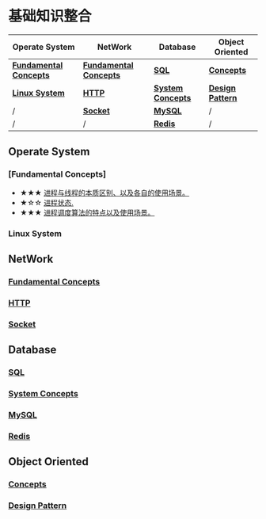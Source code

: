 # 基础知识整合

|**Operate System** | **NetWork**| **Database** | **Object Oriented** |
|------|------|------|------
|**[Fundamental Concepts](#jump)** | **[Fundamental Concepts](#jump)** | **[SQL](#jump)** | **[Concepts](#jump)** 
|**[Linux System](#jump)** | **[HTTP](#jump)** | **[System Concepts](#jump)** | **[Design Pattern](#jump)** 
|/ | **[Socket](#jump)** | **[MySQL](#jump)** | / 
|/ | / | **[Redis](#jump)** | /

## Operate System
### <span id = "jump">[Fundamental Concepts]</span>

* ★★★ [进程与线程的本质区别、以及各自的使用场景。](https://github.com/FrankShuhao/study-record/blob/master/files/Operate%20System/Fundamental%20Concepts/%E8%BF%9B%E7%A8%8B%E4%B8%8E%E7%BA%BF%E7%A8%8B%E7%9A%84%E6%9C%AC%E8%B4%A8%E5%8C%BA%E5%88%AB%E4%BB%A5%E5%8F%8A%E5%90%84%E8%87%AA%E7%9A%84%E4%BD%BF%E7%94%A8%E5%9C%BA%E6%99%AF.md)
* ★☆☆ [进程状态.](https://github.com/FrankShuhao/study-record/blob/master/files/Operate%20System/Fundamental%20Concepts/%E8%BF%9B%E7%A8%8B%E7%8A%B6%E6%80%81.md)
* ★★★ [进程调度算法的特点以及使用场景。](https://github.com/FrankShuhao/study-record/blob/master/files/Operate%20System/Fundamental%20Concepts/%E8%BF%9B%E7%A8%8B%E8%B0%83%E5%BA%A6%E7%AE%97%E6%B3%95%E7%9A%84%E7%89%B9%E7%82%B9%E4%BB%A5%E5%8F%8A%E4%BD%BF%E7%94%A8%E5%9C%BA%E6%99%AF.md)

### <span id = "jump">Linux System</span>

## NetWork
### <span id = "jump">[Fundamental Concepts](https://github.com/FrankShuhao/study-record/tree/master/files/Operate%20System)</span>

### <span id = "jump">[HTTP](https://github.com/FrankShuhao/study-record/tree/master/files/Operate%20System)</span>

### <span id = "jump">[Socket](https://github.com/FrankShuhao/study-record/tree/master/files/Operate%20System)</span>

## Database
### <span id = "jump">[SQL](https://github.com/FrankShuhao/study-record/tree/master/files/Operate%20System)</span>

### <span id = "jump">[System Concepts](https://github.com/FrankShuhao/study-record/tree/master/files/Operate%20System)</span>

### <span id = "jump">[MySQL](https://github.com/FrankShuhao/study-record/tree/master/files/Operate%20System)</span>

### <span id = "jump">[Redis](https://github.com/FrankShuhao/study-record/tree/master/files/Operate%20System)</span>

## Object Oriented
### <span id = "jump">[Concepts](https://github.com/FrankShuhao/study-record/tree/master/files/Operate%20System)</span>
  
### <span id = "jump">[Design Pattern](https://github.com/FrankShuhao/study-record/tree/master/files/Operate%20System)</span>
